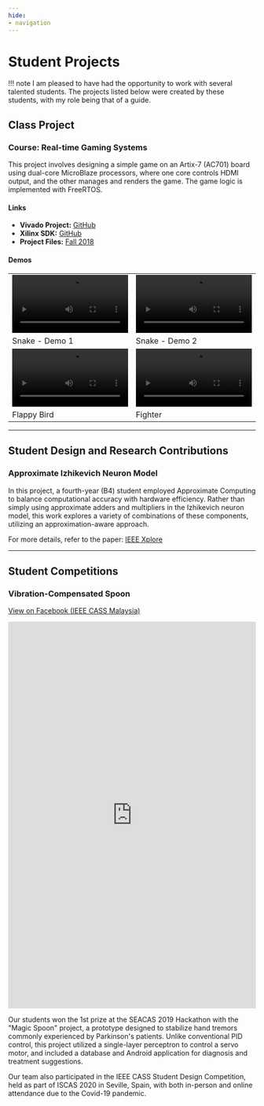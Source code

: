 ```yaml
---
hide:
- navigation
---
```


# Student Projects

!!! note 
        I am pleased to have had the opportunity to work with several talented students. The projects listed below were created by these students, with my role being that of a guide.

## Class Project

### Course: Real-time Gaming Systems
This project involves designing a simple game on an Artix-7 (AC701) board using dual-core MicroBlaze processors, where one core controls HDMI output, and the other manages and renders the game. The game logic is implemented with FreeRTOS.

#### Links
- **Vivado Project:** [GitHub](https://github.com/RTES-Class/AC701-DualMB-System)
- **Xilinx SDK:** [GitHub](https://github.com/RTES-Class/AC701-DualMB-SW)
- **Project Files:** [Fall 2018](https://github.com/RTES-Class/2018-F)

#### Demos

<table class="table">
<tbody>
  <tr>
    <td>
      <video width="100%" controls>
        <source src="assets/videos/RTES/snake-1-noaudio.mp4" type="video/mp4">
      </video>
    </td>
    <td>
      <video width="100%" controls>
        <source src="assets/videos/RTES/snake-2-noaudio.mp4" type="video/mp4">
      </video>
    </td>
  </tr>
  <tr>
    <td>Snake - Demo 1</td>
    <td>Snake - Demo 2</td>
  </tr>
  <tr>
    <td>
      <video width="100%" controls>
        <source src="assets/videos/RTES/fbird-noaudio.mp4" type="video/mp4">
      </video>
    </td>
    <td>
      <video width="100%" controls>
        <source src="assets/videos/RTES/fighter-noaudio.mp4" type="video/mp4">
      </video>
    </td>
  </tr>
  <tr>
    <td>Flappy Bird</td>
    <td>Fighter</td>
  </tr>
</tbody>
</table>

---

## Student Design and Research Contributions

### Approximate Izhikevich Neuron Model

In this project, a fourth-year (B4) student employed Approximate Computing to balance computational accuracy with hardware efficiency. Rather than simply using approximate adders and multipliers in the Izhikevich neuron model, this work explores a variety of combinations of these components, utilizing an approximation-aware approach.

For more details, refer to the paper: [IEEE Xplore](https://ieeexplore.ieee.org/abstract/document/10616602)

---

## Student Competitions

### Vibration-Compensated Spoon

[View on Facebook (IEEE CASS Malaysia)](https://www.facebook.com/ieee.cass.my/posts/443741972987477)

<iframe src="https://www.facebook.com/plugins/post.php?href=https%3A%2F%2Fwww.facebook.com%2Fieee.cass.my%2Fposts%2Fpfbid0gWhx6YnBWgTmV3N5qk6dQjvaPVzKeybkULrfPnHYMum2YEJZngA6xKmVzT8hYGWJl&show_text=true&width=500" width="100%" height="786" style="border:none;overflow:hidden" scrolling="no" frameborder="0" allowfullscreen="true" allow="autoplay; clipboard-write; encrypted-media; picture-in-picture; web-share"></iframe>

Our students won the 1st prize at the SEACAS 2019 Hackathon with the "Magic Spoon" project, a prototype designed to stabilize hand tremors commonly experienced by Parkinson's patients. Unlike conventional PID control, this project utilized a single-layer perceptron to control a servo motor, and included a database and Android application for diagnosis and treatment suggestions.

Our team also participated in the IEEE CASS Student Design Competition, held as part of ISCAS 2020 in Seville, Spain, with both in-person and online attendance due to the Covid-19 pandemic.
